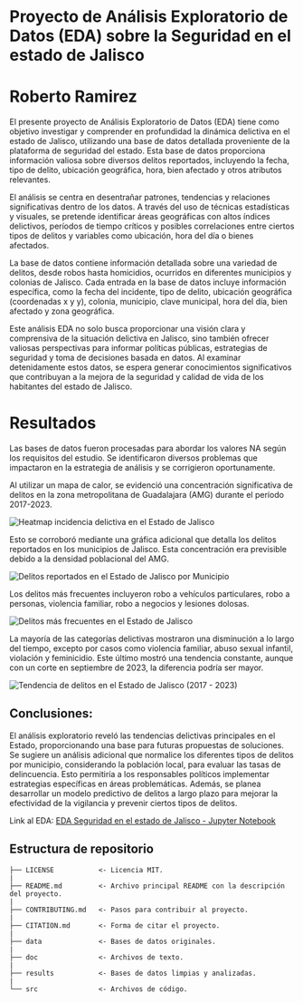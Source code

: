 # Proyecto de Análisis Exploratorio de Datos (EDA) sobre la Seguridad en el estado de Jalisco
# Roberto Ramirez

El presente proyecto de Análisis Exploratorio de Datos (EDA) tiene como objetivo investigar y comprender en profundidad la dinámica delictiva en el estado de Jalisco, utilizando una base de datos detallada proveniente de la plataforma de seguridad del estado. Esta base de datos proporciona información valiosa sobre diversos delitos reportados, incluyendo la fecha, tipo de delito, ubicación geográfica, hora, bien afectado y otros atributos relevantes.

El análisis se centra en desentrañar patrones, tendencias y relaciones significativas dentro de los datos. A través del uso de técnicas estadísticas y visuales, se pretende identificar áreas geográficas con altos índices delictivos, períodos de tiempo críticos y posibles correlaciones entre ciertos tipos de delitos y variables como ubicación, hora del día o bienes afectados.

La base de datos contiene información detallada sobre una variedad de delitos, desde robos hasta homicidios, ocurridos en diferentes municipios y colonias de Jalisco. Cada entrada en la base de datos incluye información específica, como la fecha del incidente, tipo de delito, ubicación geográfica (coordenadas x y y), colonia, municipio, clave municipal, hora del día, bien afectado y zona geográfica.

Este análisis EDA no solo busca proporcionar una visión clara y comprensiva de la situación delictiva en Jalisco, sino también ofrecer valiosas perspectivas para informar políticas públicas, estrategias de seguridad y toma de decisiones basada en datos. Al examinar detenidamente estos datos, se espera generar conocimientos significativos que contribuyan a la mejora de la seguridad y calidad de vida de los habitantes del estado de Jalisco.

# Resultados

Las bases de datos fueron procesadas para abordar los valores NA según los requisitos del estudio. Se identificaron diversos problemas que impactaron en la estrategia de análisis y se corrigieron oportunamente. 

Al utilizar un mapa de calor, se evidenció una concentración significativa de delitos en la zona metropolitana de Guadalajara (AMG) durante el período 2017-2023. 

![Heatmap incidencia delictiva en el Estado de Jalisco](../results/heatmap.png)

Esto se corroboró mediante una gráfica adicional que detalla los delitos reportados en los municipios de Jalisco. Esta concentración era previsible debido a la densidad poblacional del AMG.

![Delitos reportados en el Estado de Jalisco por Municipio](../results/delitos_reportados_municipio.png)

Los delitos más frecuentes incluyeron robo a vehículos particulares, robo a personas, violencia familiar, robo a negocios y lesiones dolosas.

![Delitos más frecuentes en el Estado de Jalisco](../results/delitos_totales.png)

 La mayoría de las categorías delictivas mostraron una disminución a lo largo del tiempo, excepto por casos como violencia familiar, abuso sexual infantil, violación y feminicidio. Este último mostró una tendencia constante, aunque con un corte en septiembre de 2023, la diferencia podría ser mayor.

![Tendencia de delitos en el Estado de Jalisco (2017 - 2023)](../results/Tendencia_por_delito.png)

## Conclusiones:
El análisis exploratorio reveló las tendencias delictivas principales en el Estado, proporcionando una base para futuras propuestas de soluciones. Se sugiere un análisis adicional que normalice los diferentes tipos de delitos por municipio, considerando la población local, para evaluar las tasas de delincuencia. Esto permitiría a los responsables políticos implementar estrategias específicas en áreas problemáticas. Además, se planea desarrollar un modelo predictivo de delitos a largo plazo para mejorar la efectividad de la vigilancia y prevenir ciertos tipos de delitos.

Link al EDA: [EDA Seguridad en el estado de Jalisco - Jupyter Notebook](../src/Proyecto%de%Análisis%Exploratorio%de%Datos%(EDA)%sobre%la%Seguridad%en%el%estado%de%Jalisco.ipynb)


## Estructura de repositorio

    ├── LICENSE           <- Licencia MIT.
    |  
    ├── README.md         <- Archivo principal README con la descripción del proyecto.
    |  
    ├── CONTRIBUTING.md   <- Pasos para contribuir al proyecto.
    |  
    ├── CITATION.md       <- Forma de citar el proyecto.
    |  
    ├── data              <- Bases de datos originales.
    |  
    ├── doc               <- Archivos de texto.
    |  
    ├── results           <- Bases de datos limpias y analizadas.
    |  
    └── src               <- Archivos de código.



